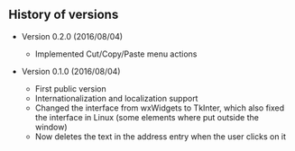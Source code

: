 ## History of versions ##
* Version 0.2.0 (2016/08/04)
  * Implemented Cut/Copy/Paste menu actions

* Version 0.1.0 (2016/08/04)
  * First public version
  * Internationalization and localization support
  * Changed the interface from wxWidgets to TkInter, which also fixed the interface in Linux (some elements where put outside the window)
  * Now deletes the text in the address entry when the user clicks on it
